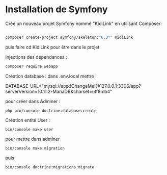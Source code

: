 # Installation de Symfony

Crée un nouveau projet Symfony nommé "KidiLink" en utilisant Composer:

```bash

composer create-project symfony/skeleton:"6.3*" KidiLink

```

puis faire cd KidiLink pour être dans le projet

Injections des dépendances : 

```bash
composer require webapp
```

Création database : dans .env.local mettre :

DATABASE_URL="mysql://app:!ChangeMe!@127.0.0.1:3306/app?serverVersion=10.11.2-MariaDB&charset=utf8mb4"

pour créer dans Adminer :

```
php bin/console doctrine:database:create
```

Création entité User : 

```
bin/console make user 
```

pour mettre dans adminer

```
bin/console make:migration
```

puis

```
bin/console doctrine:migrations:migrate
```
